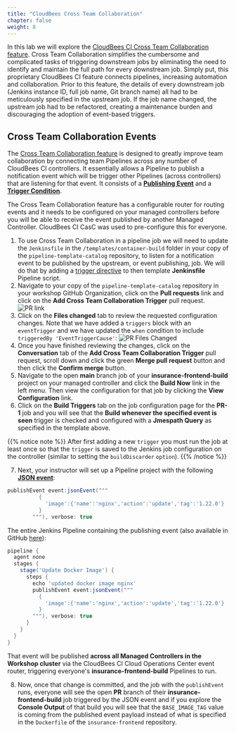 ```yaml
---
title: "CloudBees Cross Team Collaboration"
chapter: false
weight: 8
--- 
```


In this lab we will explore the [CloudBees CI Cross Team Collaboration feature](https://docs.cloudbees.com/docs/cloudbees-ci/latest/cloud-admin-guide/cross-team-collaboration). Cross Team Collaboration simplifies the cumbersome and complicated tasks of triggering downstream jobs by eliminating the need to identify and maintain the full path for every downstream job. Simply put, this proprietary CloudBees CI feature connects pipelines, increasing automation and collaboration. Prior to this feature, the details of every downstream job (Jenkins instance ID, full job name, Git branch name) all had to be meticulously specified in the upstream job. If the job name changed, the upstream job had to be refactored, creating a maintenance burden and discouraging the adoption of event-based triggers.

## Cross Team Collaboration Events

The [Cross Team Collaboration feature](https://docs.cloudbees.com/docs/cloudbees-ci/latest/cloud-admin-guide/cross-team-collaboration) is designed to greatly improve team collaboration by connecting team Pipelines across any number of CloudBees CI controllers. It essentially allows a Pipeline to publish a notification event which will be trigger other Pipelines (across controllers) that are listening for that event. It consists of a **[Publishing Event](https://docs.cloudbees.com/docs/cloudbees-ci/latest/cloud-admin-guide/cross-team-collaboration#cross-team-event-publishers)** and a **[Trigger Condition](https://docs.cloudbees.com/docs/cloudbees-ci/latest/cloud-admin-guide/cross-team-collaboration#cross-team-event-triggers)**. 

The Cross Team Collaboration feature has a configurable router for routing events and it needs to be configured on your managed controllers before you will be able to receive the event published by another Managed Controller. CloudBees CI CasC was used to pre-configure this for everyone.


1. To use Cross Team Collaboration in a pipeline job we will need to update the `Jenkinsfile` in the `/templates/container-build` folder in your copy of the `pipeline-template-catalog` repository, to listen for a notification event to be published by the upstream, or event publishing, job. We will do that by adding a [trigger directive](https://www.jenkins.io/doc/book/pipeline/syntax/#triggers) to then template **Jenkinsfile** Pipeline script.
2. Navigate to your copy of the `pipeline-template-catalog` repository in your workshop GitHub Organization, click on the **Pull requests** link and click on the **Add Cross Team Collaboration Trigger** pull request. ![PR link](pr-link.png?width=50pc)  
3. Click on the **Files changed** tab to review the requested configuration changes. Note that we have added a `triggers` block with an `eventTrigger` and we have updated the `when` condition to include `triggeredBy 'EventTriggerCause'`: ![PR Files Changed](pr-files-changed.png?width=50pc)
4. Once you have finished reviewing the changes, click on the **Conversation** tab of the **Add Cross Team Collaboration Trigger** pull request, scroll down and click the green **Merge pull request** button and then click the **Confirm merge** button.
5. Navigate to the open **main** branch job of your **insurance-frontend-build** project on your managed controller and click the **Build Now** link in the left menu. Then view the configuration for that job by clicking the **View Configuration** link.
6. Click on the **Build Triggers** tab on the job configuration page for the **PR-1**  job and you will see that the **Build whenever the specified event is seen** trigger is checked and configured with a **Jmespath Query** as specified in the template above.

{{% notice note %}}
After first adding a new `trigger` you must run the job at least once so that the `trigger` is saved to the Jenkins job configuration on the controller (similar to setting the `buildDiscarder` `option`).
{{% /notice %}}

7. Next, your instructor will set up a Pipeline project with the following **[JSON event](https://docs.cloudbees.com/docs/cloudbees-ci/latest/cloud-admin-guide/cross-team-collaboration#cross-team-event-types)**: 

```groovy
publishEvent event:jsonEvent("""
          {
            'image':{'name':'nginx','action':'update','tag':'1.22.0'}
          }
        """), verbose: true
```

The entire Jenkins Pipeline containing the publishing event (also available in GitHub [here](https://github.com/cloudbees-days/cross-team-collab-publish-pipeline/blob/main/Jenkinsfile)):
```groovy
pipeline {
  agent none
  stages {
    stage('Update Docker Image') {
      steps {
        echo 'updated docker image nginx'
        publishEvent event:jsonEvent("""
          {
            'image':{'name':'nginx','action':'update','tag':'1.22.0'}
          }
        """), verbose: true
      }
    }
  }
}
```

That event will be published **across all Managed Controllers in the Workshop cluster** via the CloudBees CI Cloud Operations Center event router, triggering everyone's **insurance-frontend-build** Pipelines to run. 

8. Now, once that change is committed, and the job with the `publishEvent` runs, everyone will see the open **PR** branch of their **insurance-frontend-build** job triggered by the JSON event and if you explore the **Console Output** of that build you will see that the `BASE_IMAGE_TAG` value is coming from the published event payload instead of what is specified in the `Dockerfile` of the `insurance-frontend` repository.

